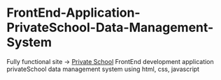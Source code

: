 # FrontEnd-Application-PrivateSchool-Data-Management-System
Fully functional site -> 
[Private School](http://privateschool.epizy.com) 
FrontEnd development application privateSchool data management system using html, css, javascript
